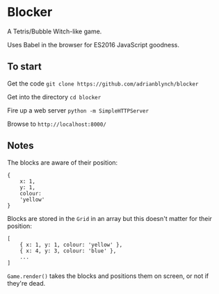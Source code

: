 # Blocker

A Tetris/Bubble Witch-like game.

Uses Babel in the browser for ES2016 JavaScript goodness.

## To start

Get the code `git clone https://github.com/adrianblynch/blocker`

Get into the directory `cd blocker`

Fire up a web server `python -m SimpleHTTPServer`

Browse to `http://localhost:8000/`


## Notes

The blocks are aware of their position:
```
{
	x: 1,
	y: 1,
	colour:
	'yellow'
}
```

Blocks are stored in the `Grid` in an array but this doesn't matter for their position:
```
[
	{ x: 1, y: 1, colour: 'yellow' },
	{ x: 4, y: 3, colour: 'blue' },
	...
]
```

`Game.render()` takes the blocks and positions them on screen, or not if they're dead.
